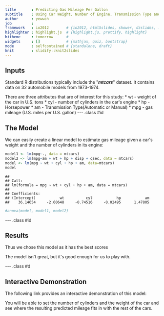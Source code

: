 ```yaml
---
title       : Predicting Gas Mileage Per Gallon
subtitle    : Using Car Weight, Number of Engine, Transmission Type and Horsepower
author      : yewwah
job         : 
framework   : io2012        # {io2012, html5slides, shower, dzslides, ...}
highlighter : highlight.js  # {highlight.js, prettify, highlight}
hitheme     : tomorrow      # 
widgets     : []            # {mathjax, quiz, bootstrap}
mode        : selfcontained # {standalone, draft}
knit        : slidify::knit2slides
---
```


## Inputs
Standard R distributions typically include the "***mtcars***" dataset. It contains data on 32 automobile models from 1973-1974.
<p>
There are three attributes that are of interest for this study:
* wt - weight of the car in U.S. tons
* cyl - number of cylinders in the car's engine
* hp - Horsepower
* am - Transmission Type(Automatic or Manual)
* mpg - gas mileage (U.S. miles per U.S. gallon)
--- .class #id 

## The Model

We can easily create a linear model to estimate gas mileage given
a car's weight and the number of cylinders in its engine:


```r
model1 <- lm(mpg~., data = mtcars)
model2 <- lm(mpg~am + wt + hp + disp + qsec, data = mtcars)
model <- lm(mpg ~ wt + cyl + hp + am, data=mtcars)
model
```

```
## 
## Call:
## lm(formula = mpg ~ wt + cyl + hp + am, data = mtcars)
## 
## Coefficients:
## (Intercept)           wt          cyl           hp           am  
##    36.14654     -2.60648     -0.74516     -0.02495      1.47805
```

```r
#anova(model, model1, model2)
```

--- .class #id 

## Results

Thus we chose this model as it has the best scores


The model isn't great, but it's good enough for us to play with.

--- .class #d

## Interactive Demonstration

The following link provides an interactive demonstration of this model:    
   
You will be able to set the number of cylinders and the weight of
the car and see where the resulting predicted mileage fits in with
the rest of the cars.


